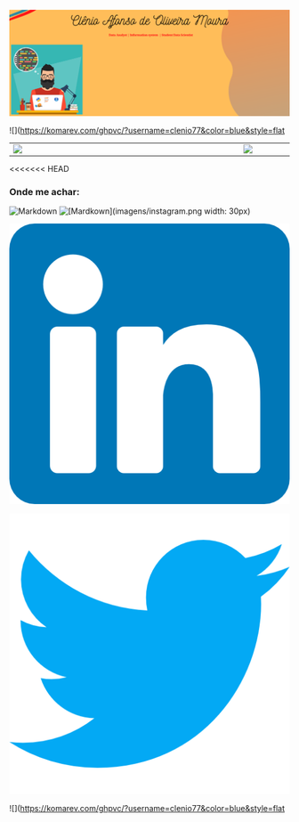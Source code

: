 
![Markdown](imagens/Capa_github.png)


![](https://komarev.com/ghpvc/?username=clenio77&color=blue&style=flat

<center>
<table>
    <tr>
        <td><img width="400px" align="left" src="https://github-readme-stats.vercel.app/api/top-langs/?username=clenio77&hide=html&layout=compact&theme=buefy" /></td>
        <td><img width="495px" align="left" src="https://github-readme-stats.vercel.app/api?username=clenio77&theme=buefy"/></td>
    </tr>   
</table>
</center>  

<<<<<<< HEAD
### Onde me achar:

![Markdown](images/instagram.png)
![[Mardkown](imagens/instagram.png width: 30px)](https://www.instagram.com/afonso.clenio)


![Markdown](imagens/linkedin.png)

![Mardown](imagens/twitter.png)


![](https://komarev.com/ghpvc/?username=clenio77&color=blue&style=flat
